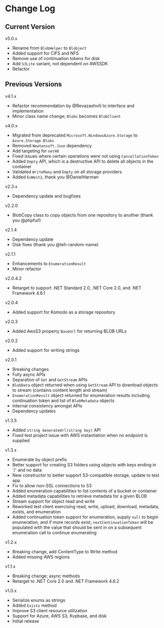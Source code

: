 # Change Log

## Current Version

v5.0.x

- Rename from `BlobHelper` to `Blobject`
- Added support for CIFS and NFS
- Remove use of continuation tokens for disk
- Add `S3Lite` variant, not dependent on AWSSDK
- Refactor

## Previous Versions

v4.1.x

- Refactor recommendation by @Revazashvili to interface and implementation
- Minor class name change; `Blobs` becomes `BlobClient`

v4.0.x

- Migrated from deprecated `Microsoft.WindowsAzure.Storage` to `Azure.Storage.Blobs`
- Removed `Newtonsoft.Json` dependency
- Add targeting for `net48`
- Fixed issues where certain operations were not using `CancellationToken`
- Added `Empty` API, which is a destructive API to delete all objects in the container
- Validated `WriteMany` and `Empty` on all storage providers
- Added `EuWest2`, thank you @DanielHarman

v2.3.x

- Dependency update and bugfixes

v2.2.0

- BlobCopy class to copy objects from one repository to another (thank you @phpfui!)

v2.1.4

- Dependency update
- Disk fixes (thank you @teh-random-name)

v2.1.1

- Enhancements to `EnumerationResult`
- Minor refactor

v2.0.4.2

- Retarget to support .NET Standard 2.0, .NET Core 2.0, and .NET Framework 4.6.1

v2.0.4

- Added support for Komodo as a storage repository

v2.0.3

- Added AwsS3 property `BaseUrl` for returning BLOB URLs

v2.0.2

- Added support for writing strings

v2.0.1

- Breaking changes
- Fully async APIs
- Separation of `Get` and `GetStream` APIs
- `BlobData` object returned when using `GetStream` API to download objects to stream (contains content length and stream)
- `EnumerationResult` object returned for enumeration results including continuation token and list of `BlobMetadata` objects
- Internal consistency amongst APIs
- Dependency updates

v1.3.5

- Added `string GenerateUrl(string key)` API
- Fixed test project issue with AWS instantiation when no endpoint is supplied

v1.3.x

- Enumerate by object prefix
- Better support for creating S3 folders using objects with keys ending in '/' and no data
- New constructor to better support S3-compatible storage, update to test app
- Fix to allow non-SSL connections to S3
- Added enumeration capabilities to list contents of a bucket or container
- Added metadata capabilities to retrieve metadata for a given BLOB
- Stream support for object read and write
- Reworked test client exercising read, write, upload, download, metadata, exists, and enumeration
- Added continuation token support for enumeration, supply `null` to begin enumeration, and if more records exist, `nextContinuationToken` will be populated with the value that should be sent in on a subsequent enumeration call to continue enumerating

v1.2.x

- Breaking change, add ContentType to Write method
- Added missing AWS regions

v1.1.x

- Breaking change; async methods
- Retarget to .NET Core 2.0 and .NET Framework 4.6.2

v1.0.x

- Serialize enums as strings
- Added `Exists` method
- Improve S3 client resource utilization
- Support for Azure, AWS S3, Kvpbase, and disk
- Initial release
